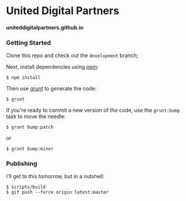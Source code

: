 # United Digital Partners

#### uniteddigitalpartners.github.io

### Getting Started

Clone this repo and check out the `development` branch;

Next, install dependencies using [npm](https://www.npmjs.com):
```
$ npm install
```
Then use [grunt](https://http://gruntjs.com/) to generate the code:
```
$ grunt
```
If you're ready to commit a new version of the code, use the `grunt:bump` task to move the needle:
```
$ grunt bump:patch
```
or
```
$ grunt bump:minor
```


### Publishing

I'll get to this tomorrow, but in a nutshell:
```
$ scripts/build
$ git push --force origin latest:master
```
